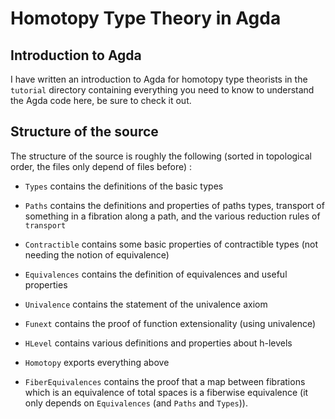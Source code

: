 Homotopy Type Theory in Agda
============================

Introduction to Agda
--------------------

I have written an introduction to Agda for homotopy type theorists in the `tutorial` directory
containing everything you need to know to understand the Agda code here, be sure to check it out.

Structure of the source
-----------------------

The structure of the source is roughly the following (sorted in topological order, the files only
depend of files before) :

- `Types` contains the definitions of the basic types
- `Paths` contains the definitions and properties of paths types, transport of something in a
  fibration along a path, and the various reduction rules of `transport`
- `Contractible` contains some basic properties of contractible types (not needing the notion of
  equivalence)
- `Equivalences` contains the definition of equivalences and useful properties
- `Univalence` contains the statement of the univalence axiom
- `Funext` contains the proof of function extensionality (using univalence)
- `HLevel` contains various definitions and properties about h-levels
- `Homotopy` exports everything above

- `FiberEquivalences` contains the proof that a map between fibrations which is an equivalence of
  total spaces is a fiberwise equivalence (it only depends on `Equivalences` (and `Paths` and
  `Types`)).

